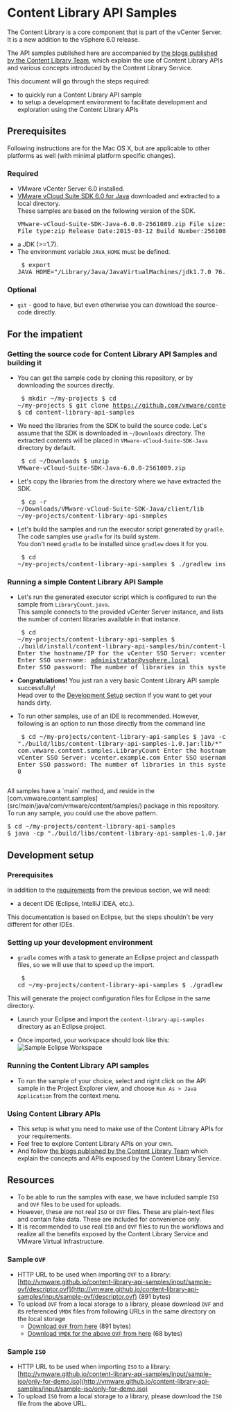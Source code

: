 # Content Library API Samples

The Content Library is a core component that is part of the vCenter Server.
It is a new addition to the vSphere 6.0 release.<br/>

The API samples published here are accompanied by [the blogs published by the Content Library Team](https://blogs.vmware.com/developer/2015/05/content-library-blog-series.html),
which explain the use of Content Library APIs and various concepts introduced by the Content Library Service.

This document will go through the steps required:

- to quickly run a Content Library API sample
- to setup a development environment to facilitate development and exploration using the Content Library APIs


## Prerequisites

Following instructions are for the Mac OS X, but are applicable to other platforms as well (with minimal platform specific changes).

### Required
- VMware vCenter Server 6.0 installed.
- [VMware vCloud Suite SDK 6.0 for Java](https://developercenter.vmware.com/web/sdk/60/vcloudsuite-java) downloaded and extracted to a local directory.<br/> These samples are based on the following version of the SDK.<pre>VMware-vCloud-Suite-SDK-Java-6.0.0-2561089.zip
File size:55 MB
File type:zip
Release Date:2015-03-12
Build Number:2561089</pre>
- a JDK (>=1.7).
- The environment variable `JAVA_HOME` must be defined.<br/><pre>
$ export JAVA\_HOME="/Library/Java/JavaVirtualMachines/jdk1.7.0\_76.jdk/Contents/Home"
</pre>

### Optional
- `git` - good to have, but even otherwise you can download the source-code directly.


## For the impatient
### Getting the source code for Content Library API Samples and building it
- You can get the sample code by cloning this repository, or by downloading the sources directly.<br/><pre>
$ mkdir ~/my-projects
$ cd ~/my-projects
$ git clone https://github.com/vmware/content-library-api-samples.git
$ cd content-library-api-samples
</pre>

-  We need the libraries from the SDK to build the source code. Let's assume that the SDK is downloaded in `~/Downloads` directory. The extracted contents will be placed in `VMware-vCloud-Suite-SDK-Java` directory by default.<br/><pre>
$ cd ~/Downloads
$ unzip VMware-vCloud-Suite-SDK-Java-6.0.0-2561089.zip
</pre>

- Let's copy the libraries from the directory where we have extracted the SDK.<br/><pre>
$ cp -r ~/Downloads/VMware-vCloud-Suite-SDK-Java/client/lib ~/my-projects/content-library-api-samples
</pre>

- Let's build the samples and run the executor script generated by `gradle`.<br/>The code samples use `gradle` for its build system. <br/>You don't need `gradle` to be installed since `gradlew` does it for you.<br/><pre>
$ cd ~/my-projects/content-library-api-samples
$ ./gradlew installApp
</pre>

### Running a simple Content Library API Sample
- Let's run the generated executor script which is configured to run the sample from `LibraryCount.java`.<br/>
This sample connects to the provided vCenter Server instance, and lists the number of content libraries available in that instance.<pre>
$ cd ~/my-projects/content-library-api-samples
$ ./build/install/content-library-api-samples/bin/content-library-api-samples
Enter the hostname/IP for the vCenter SSO Server: vcenter.example.com
Enter SSO username: administrator@vsphere.local
Enter SSO password:
The number of libraries in this system is: 0
$
</pre>

- <strong>Congratulations!</strong> You just ran a very basic Content Library API sample successfully!<br/>Head over to the [Development Setup](#development-setup) section if you want to get your hands dirty.

- To run other samples, use of an IDE is recommended. However, following is an option to run those directly from the command line<br/><pre>
$ cd ~/my-projects/content-library-api-samples
$ java -cp "./build/libs/content-library-api-samples-1.0.jar:lib/\*" com.vmware.content.samples.LibraryCount
Enter the hostname/IP for the vCenter SSO Server: vcenter.example.com
Enter SSO username: administrator@vsphere.local
Enter SSO password:
The number of libraries in this system is: 0
</pre>
All samples have a `main` method, and reside in the [com.vmware.content.samples](src/main/java/com/vmware/content/samples/) package in this repository.<br/>
To run any sample, you could use the above pattern. <br/><pre>
$ cd ~/my-projects/content-library-api-samples
$ java -cp "./build/libs/content-library-api-samples-1.0.jar:lib/\*" com.vmware.content.samples.&lt;SAMPLE\_CLASS\_NAME&gt;
</pre>

## Development setup

### Prerequisites
In addition to the [requirements](#prerequisites) from the previous section, we will need:

- a decent IDE (Eclipse, IntelliJ IDEA, etc.). <br/>

This documentation is based on Eclipse, but the steps shouldn't be very different for other IDEs.


### Setting up your development environment
- `gradle` comes with a task to generate an Eclipse project and classpath files, so we will use that to speed up the import. <pre>
$ cd ~/my-projects/content-library-api-samples
$ ./gradlew eclipse
</pre>
This will generate the project configuration files for Eclipse in the same directory.

- Launch your Eclipse and import the `content-library-api-samples` directory as an Eclipse project.

- Once imported, your workspace should look like this:<br/>
![Sample Eclipse Workspace](http://vmware.github.io/content-library-api-samples/screenshots/sample-eclipse-workspace.png "Sample Eclipse Workspace")

### Running the Content Library API samples
- To run the sample of your choice,  select and right click on the API sample in the Project Explorer view, and choose `Run As > Java Application` from the context menu.

### Using Content Library APIs
- This setup is what you need to make use of the Content Library APIs for your requirements.
- Feel free to explore Content Library APIs on your own.
-  And follow [the blogs published by the Content Library Team](https://blogs.vmware.com/developer/2015/05/content-library-blog-series.html) which explain the concepts and APIs exposed by the Content Library Service.

## Resources
- To be able to run the samples with ease, we have included sample `ISO` and `OVF` files to be used for uploads.
- However, these are not real `ISO` or `OVF` files. These are plain-text files and contain fake data. These are included for convenience only.
- It is recommended to use real `ISO` and `OVF` files to run the workflows and realize all the benefits exposed by the Content Library Service and VMware Virtual Infrastructure.



### Sample `OVF`
 - HTTP URL to be used when importing `OVF` to a library: <br/>[http://vmware.github.io/content-library-api-samples/input/sample-ovf/descriptor.ovf](http://vmware.github.io/content-library-api-samples/input/sample-ovf/descriptor.ovf) (891 bytes)
 - To upload `OVF` from a local storage to a library, please download `OVF` and its referenced `VMDK` files from following URLs in the same directory on the local storage
     - [Download `OVF` from here](http://vmware.github.io/content-library-api-samples/input/sample-ovf/descriptor.ovf) (891 bytes)
     - [Download `VMDK` for the above `OVF` from here](http://vmware.github.io/content-library-api-samples/input/sample-ovf/only-for-demo.vmdk) (68 bytes)

### Sample `ISO`
 - HTTP URL to be used when importing `ISO` to a library: <br/>[http://vmware.github.io/content-library-api-samples/input/sample-iso/only-for-demo.iso](http://vmware.github.io/content-library-api-samples/input/sample-iso/only-for-demo.iso)
 - To upload `ISO` from a local storage to a library, please download the `ISO` file from the above URL.


